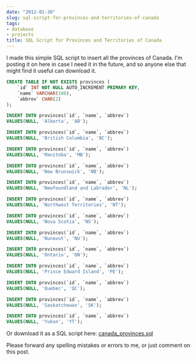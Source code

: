 ```yaml
---
date: "2012-01-30"
slug: sql-script-for-provinces-and-territories-of-canada
tags:
- database
- projects
title: SQL Script for Provinces and Territories of Canada
---
```


I made this simple SQL script to insert all the provinces of Canada. I'm posting it on here in case I need it in the future, and so anyone else that might find it useful can download it.

<!--more-->

```sql
CREATE TABLE IF NOT EXISTS provinces (
	`id` INT NOT NULL AUTO_INCREMENT PRIMARY KEY,
	`name` VARCHAR(100),
	`abbrev` CHAR(2)
);

INSERT INTO provinces(`id`, `name`, `abbrev`)
VALUES(NULL, 'Alberta', 'AB');

INSERT INTO provinces(`id`, `name`, `abbrev`)
VALUES(NULL, 'British Columbia', 'BC');

INSERT INTO provinces(`id`, `name`, `abbrev`)
VALUES(NULL, 'Manitoba', 'MB');

INSERT INTO provinces(`id`, `name`, `abbrev`)
VALUES(NULL, 'New Brunswick', 'NB');

INSERT INTO provinces(`id`, `name`, `abbrev`)
VALUES(NULL, 'Newfoundland and Labrador', 'NL');

INSERT INTO provinces(`id`, `name`, `abbrev`)
VALUES(NULL, 'Northwest Territories', 'NT');

INSERT INTO provinces(`id`, `name`, `abbrev`)
VALUES(NULL, 'Nova Scotia', 'NS');

INSERT INTO provinces(`id`, `name`, `abbrev`)
VALUES(NULL, 'Nunavut', 'NU');

INSERT INTO provinces(`id`, `name`, `abbrev`)
VALUES(NULL, 'Ontario', 'ON');

INSERT INTO provinces(`id`, `name`, `abbrev`)
VALUES(NULL, 'Prince Edward Island', 'PE');

INSERT INTO provinces(`id`, `name`, `abbrev`)
VALUES(NULL, 'Quebec', 'QC');

INSERT INTO provinces(`id`, `name`, `abbrev`)
VALUES(NULL, 'Saskatchewan', 'SK');

INSERT INTO provinces(`id`, `name`, `abbrev`)
VALUES(NULL, 'Yukon', 'YT');
```

Or download it as a SQL script here: [canada_provinces.sql](/files/2012/01/canada_provinces.sql)<!--more-->

Please forward any spelling mistakes or errors to me, or just comment on this post.
